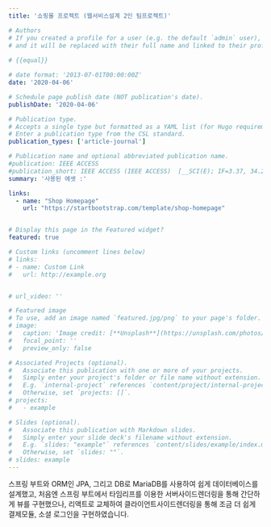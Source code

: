 ```yaml
---
title: '쇼핑몰 프로젝트 (웹서비스설계 2인 팀프로젝트)'

# Authors
# If you created a profile for a user (e.g. the default `admin` user), write the username (folder name) here
# and it will be replaced with their full name and linked to their profile.
  
# {{equal}}

# date format: '2013-07-01T00:00:00Z'
date: '2020-04-06'

# Schedule page publish date (NOT publication's date).
publishDate: '2020-04-06'

# Publication type.
# Accepts a single type but formatted as a YAML list (for Hugo requirements).
# Enter a publication type from the CSL standard.
publication_types: ['article-journal']

# Publication name and optional abbreviated publication name.
#publication: IEEE ACCESS
#publication_short: IEEE ACCESS (IEEE ACCESS)  [__SCI(E); IF=3.37, 34.25% (Q2)__]
summary: '사용된 에셋 :'

links:
  - name: "Shop Homepage"
    url: "https://startbootstrap.com/template/shop-homepage"


# Display this page in the Featured widget?
featured: true

# Custom links (uncomment lines below)
# links:
# - name: Custom Link
#   url: http://example.org


# url_video: ''

# Featured image
# To use, add an image named `featured.jpg/png` to your page's folder.
# image:
#   caption: 'Image credit: [**Unsplash**](https://unsplash.com/photos/pLCdAaMFLTE)'
#   focal_point: ''
#   preview_only: false

# Associated Projects (optional).
#   Associate this publication with one or more of your projects.
#   Simply enter your project's folder or file name without extension.
#   E.g. `internal-project` references `content/project/internal-project/index.md`.
#   Otherwise, set `projects: []`.
# projects:
#   - example

# Slides (optional).
#   Associate this publication with Markdown slides.
#   Simply enter your slide deck's filename without extension.
#   E.g. `slides: "example"` references `content/slides/example/index.md`.
#   Otherwise, set `slides: ""`.
# slides: example
---
```

스프링 부트와 ORM인 JPA, 그리고 DB로 MariaDB를 사용하여 쉽게 데이터베이스를 설계했고, 
처음엔 스프링 부트에서 타임리프를 이용한 서버사이드렌더링을 통해 간단하게 뷰를 구현했으나,
리액트로 교체하여 클라이언트사이드렌더링을 통해 조금 더 쉽게 결제모듈, 소셜 로그인을 구현하였습니다.